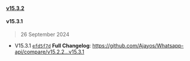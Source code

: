 
#### [v15.3.2](https://github.com/Ajayos/Whatsapp-api/compare/v15.3.1...v15.3.2)

#### v15.3.1

> 26 September 2024

- V15.3.1 [`efd5f7d`](https://github.com/Ajayos/Whatsapp-api/commit/efd5f7d47e4732de08b99b493ace2f08eccb8d4b)
**Full Changelog**: https://github.com/Ajayos/Whatsapp-api/compare/v15.2.2...v15.3.1
